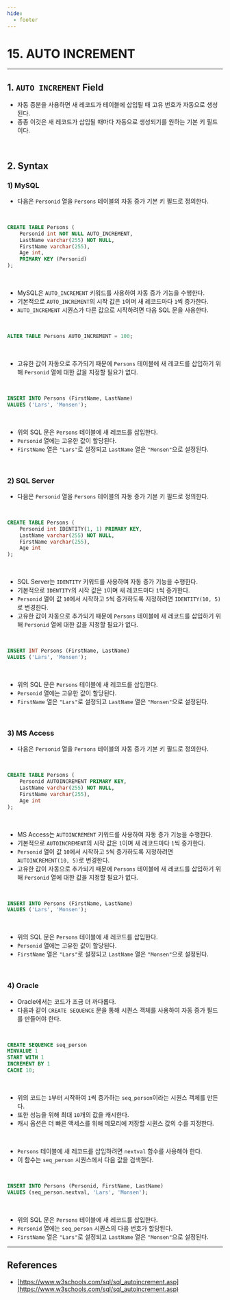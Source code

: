 ```yaml
---
hide:
  - footer
---
```


# 15. AUTO INCREMENT

---

## 1. `AUTO INCREMENT` Field

- 자동 증분을 사용하면 새 레코드가 테이블에 삽입될 때 고유 번호가 자동으로 생성된다.
- 종종 이것은 새 레코드가 삽입될 때마다 자동으로 생성되기를 원하는 기본 키 필드이다.

<br/>

## 2. Syntax

### 1) MySQL

- 다음은 `Personid` 열을 `Persons` 테이블의 자동 증가 기본 키 필드로 정의한다.

<br/>

```sql
CREATE TABLE Persons (
    Personid int NOT NULL AUTO_INCREMENT,
    LastName varchar(255) NOT NULL,
    FirstName varchar(255),
    Age int,
    PRIMARY KEY (Personid)
);
```

<br/>

- MySQL은 `AUTO_INCREMENT` 키워드를 사용하여 자동 증가 기능을 수행한다.
- 기본적으로 `AUTO_INCREMENT`의 시작 값은 `1`이며 새 레코드마다 `1`씩 증가한다.
- `AUTO_INCREMENT` 시퀀스가 다른 값으로 시작하려면 다음 SQL 문을 사용한다.

<br/>

```sql
ALTER TABLE Persons AUTO_INCREMENT = 100;
```

<br/>

- 고유한 값이 자동으로 추가되기 때문에 `Persons` 테이블에 새 레코드를 삽입하기 위해 `Personid` 열에 대한 값을 지정할 필요가 없다.

<br/>

```sql
INSERT INTO Persons (FirstName, LastName)
VALUES ('Lars', 'Monsen');
```

<br/>

- 위의 SQL 문은 `Persons` 테이블에 새 레코드를 삽입한다.
- `Personid` 열에는 고유한 값이 할당된다.
- `FirstName` 열은 `"Lars"`로 설정되고 `LastName` 열은 `"Monsen"`으로 설정된다.

<br/>

### 2) SQL Server

- 다음은 `Personid` 열을 `Persons` 테이블의 자동 증가 기본 키 필드로 정의한다.

<br/>

```sql
CREATE TABLE Persons (
    Personid int IDENTITY(1, 1) PRIMARY KEY,
    LastName varchar(255) NOT NULL,
    FirstName varchar(255),
    Age int
);
```

<br/>

- SQL Server는 `IDENTITY` 키워드를 사용하여 자동 증가 기능을 수행한다.
- 기본적으로 `IDENTITY`의 시작 값은 `1`이며 새 레코드마다 `1`씩 증가한다.
- `Personid` 열이 값 `10`에서 시작하고 `5`씩 증가하도록 지정하려면 `IDENTITY(10, 5)`로 변경한다.
- 고유한 값이 자동으로 추가되기 때문에 `Persons` 테이블에 새 레코드를 삽입하기 위해 `Personid` 열에 대한 값을 지정할 필요가 없다.

<br/>

```sql
INSERT INT Persons (FirstName, LastName)
VALUES ('Lars', 'Monsen');
```

<br/>

- 위의 SQL 문은 `Persons` 테이블에 새 레코드를 삽입한다.
- `Personid` 열에는 고유한 값이 할당된다.
- `FirstName` 열은 `"Lars"`로 설정되고 `LastName` 열은 `"Monsen"`으로 설정된다.

<br/>

### 3) MS Access

- 다음은 `Personid` 열을 `Persons` 테이블의 자동 증가 기본 키 필드로 정의한다.

<br/>

```sql
CREATE TABLE Persons (
    Personid AUTOINCREMENT PRIMARY KEY,
    LastName varchar(255) NOT NULL,
    FirstName varchar(255),
    Age int
);
```

<br/>

- MS Access는 `AUTOINCREMENT` 키워드를 사용하여 자동 증가 기능을 수행한다.
- 기본적으로 `AUTOINCREMENT`의 시작 값은 `1`이며 새 레코드마다 `1`씩 증가한다.
- `Personid` 열이 값 `10`에서 시작하고 `5`씩 증가하도록 지정하려면 `AUTOINCREMENT(10, 5)`로 변경한다.
- 고유한 값이 자동으로 추가되기 때문에 `Persons` 테이블에 새 레코드를 삽입하기 위해 `Personid` 열에 대한 값을 지정할 필요가 없다.

<br/>

```sql
INSERT INTO Persons (FirstName, LastName)
VALUES ('Lars', 'Monsen');
```

<br/>

- 위의 SQL 문은 `Persons` 테이블에 새 레코드를 삽입한다.
- `Personid` 열에는 고유한 값이 할당된다.
- `FirstName` 열은 `"Lars"`로 설정되고 `LastName` 열은 `"Monsen"`으로 설정된다.

<br/>

### 4) Oracle

- Oracle에서는 코드가 조금 더 까다롭다.
- 다음과 같이 `CREATE SEQUENCE` 문을 통해 시퀀스 객체를 사용하여 자동 증가 필드를 만들어야 한다.

<br/>

```sql
CREATE SEQUENCE seq_person
MINVALUE 1
START WITH 1
INCREMENT BY 1
CACHE 10;
```

<br/>

- 위의 코드는 `1`부터 시작하여 `1`씩 증가하는 `seq_person`이라는 시퀀스 객체를 만든다.
- 또한 성능을 위해 최대 `10`개의 값을 캐시한다.
- 캐시 옵션은 더 빠른 액세스를 위해 메모리에 저장할 시퀀스 값의 수를 지정한다.

<br/>

- `Persons` 테이블에 새 레코드를 삽입하려면 `nextval` 함수를 사용해야 한다.
- 이 함수는 `seq_person` 시퀀스에서 다음 값을 검색한다.

<br/>

```sql
INSERT INTO Persons (Personid, FirstName, LastName)
VALUES (seq_person.nextval, 'Lars', 'Monsen');
```

<br/>

- 위의 SQL 문은 `Persons` 테이블에 새 레코드를 삽입한다.
- `Personid` 열에는 `seq_person` 시퀀스의 다음 번호가 할당된다.
- `FirstName` 열은 `"Lars"`로 설정되고 `LastName` 열은 `"Monsen"`으로 설정된다.

---

## References

- [https://www.w3schools.com/sql/sql_autoincrement.asp](https://www.w3schools.com/sql/sql_autoincrement.asp)
